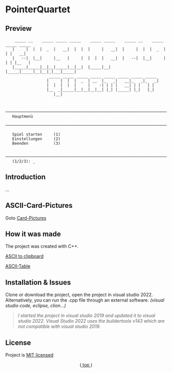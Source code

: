 <div id="top"></div>

# PointerQuartet

## Preview

```
    _____ __    _____ _____ _____    _____ _____    _____ __    _____ _____ _____
   |     |  |  |  _  |   __|  |  |  |     |   __|  |     |  |  |  _  |   | |   __|
   |   --|  |__|     |__   |     |  |  |  |   __|  |   --|  |__|     | | | |__   |
   |_____|_____|__|__|_____|__|__|  |_____|__|     |_____|_____|__|__|_|___|_____|
                   _____ _____ _____ _____ _____ _____ _____ _____
                  |     |  |  |  _  | __  |_   _|   __|_   _|_   _|
                  |  |  |  |  |     |    -| | | |   __| | |   | |
                  |__  _|_____|__|__|__|__| |_| |_____| |_|   |_|
                     |__|                                        


  ─────────────────────────────────────────────────────────────────────────────────
   Hauptmenü
  ─────────────────────────────────────────────────────────────────────────────────

   Spiel starten     (1)
   Einstellungen     (2)
   Beenden           (3)

  ─────────────────────────────────────────────────────────────────────────────────
   (1/2/3): _

```
## Introduction

...

<!-- Whoopsss wrong copy/paste-->

## ASCII-Card-Pictures

Goto [Card-Pictures](./PICTURES.md)

## How it was made

The project was created with C++.

[ASCII to clipboard ](https://theasciicode.com.ar/)

[ASCII-Table](https://www.ascii-codes.com/cp852.html)


## Installation & Issues

Clone or download the project, open the project in visual studio 2022. Alternatively, you can run the .cpp file through an external software. _(visual studio code, eclipse, clion...)_

>_I started the project in visual studio 2019 and updated it to visual studio 2022. Visual Studio 2022 uses the buildertools v143 which are not compatible with visual studio 2019._

 ## License

Project is [MIT licensed](./LICENSE)

<p align="center">(<a href="#top"> top </a>)</p>